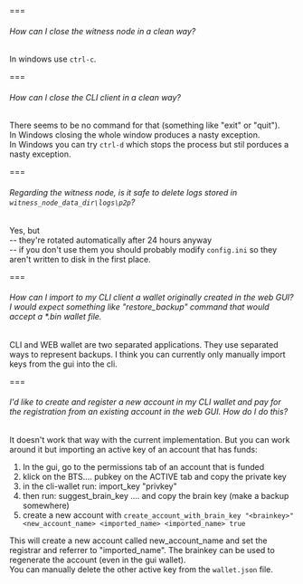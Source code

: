 ===
###### How can I close the witness node in a clean way?
In windows use `ctrl-c`.

===
###### How can I close the CLI client in a clean way?
There seems to be no command for that (something like "exit" or "quit").  
In Windows closing the whole window produces a nasty exception.  
In Windows you can try `ctrl-d` which stops the process but stil porduces a nasty exception.

===
###### Regarding the witness node, is it safe to delete logs stored in `witness_node_data_dir\logs\p2p`?
Yes, but  
-- they're rotated automatically after 24 hours anyway  
-- if you don't use them you should probably modify `config.ini` so they aren't written to disk in the first place.

===
######  How can I import to my CLI client a wallet originally created in the web GUI? I would expect something like "restore_backup" command that would accept a *.bin wallet file.
CLI and WEB wallet are two separated applications. They use separated ways to represent backups. I think you can currently only manually import keys from the gui into the cli.

===
###### I'd like to create and register a new account in my CLI wallet and pay for the registration from an existing account in the web GUI. How do I do this?
It doesn't work that way with the current implementation. But you can work around it but importing an active key of an account that has funds:  
1. In the gui, go to the permissions tab of an account that is funded
2. klick on the BTS.... pubkey on the ACTIVE tab and copy the private key
3. in the cli-wallet run:    import_key <accountname> "privkey"
4. then run:    suggest_brain_key     .... and copy the brain key  (make a  backup somewhere)
5. create a new account with
`create_account_with_brain_key "<brainkey>" <new_account_name> <imported_name> <imported_name> true`

This will create a new account called new_account_name and set the registrar and referrer to "imported_name".
The brainkey can be used to regenerate the account (even in the gui wallet).  
You can manually delete the other active key from the `wallet.json` file. 

